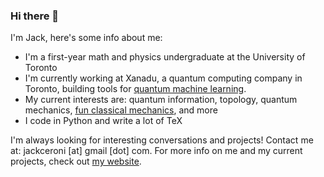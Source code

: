 ### Hi there 👋

I'm Jack, here's some info about me:

- I'm a first-year math and physics undergraduate at the University of Toronto
- I'm currently working at Xanadu, a quantum computing company in Toronto, building tools for [quantum machine learning](https://github.com/PennyLaneAI/pennylane).
- My current interests are: quantum information, topology, quantum mechanics, [fun classical mechanics](https://scholar.harvard.edu/david-morin/classical-mechanics), and more
- I code in Python and write a lot of TeX

I'm always looking for interesting conversations and projects! Contact me at: jackceroni [at] gmail [dot] com. For more info on me and my current projects, check out [my website](https://lucaman99.github.io/).
